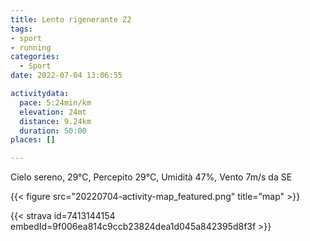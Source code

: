 ```yaml
---
title: Lento rigenerante Z2
tags:
- sport
- running
categories:
  - Sport
date: 2022-07-04 13:06:55

activitydata:
  pace: 5:24min/km
  elevation: 24mt
  distance: 9.24km
  duration: 50:00
places: []

---
```


Cielo sereno, 29°C, Percepito 29°C, Umidità 47%, Vento 7m/s da SE

<!--more-->




{{<  figure src="20220704-activity-map_featured.png" title="map" >}}


{{< strava id=7413144154 embedId=9f006ea814c9ccb23824dea1d045a842395d8f3f >}}
